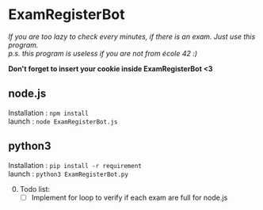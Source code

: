 # ExamRegisterBot

_If you are too lazy to check every minutes, if there is an exam. Just use this program.<br>
p.s. this program is useless if you are not from école 42 :)_

**Don't forget to insert your cookie inside ExamRegisterBot <3 <br>**

## node.js
Installation : `npm install` <br>
launch       : `node ExamRegisterBot.js`<br>

## python3
Installation : `pip install -r requirement` <br>
launch       : `python3 ExamRegisterBot.py`<br>

0. Todo list:
    - [ ] Implement for loop to verify if each exam are full for node.js

